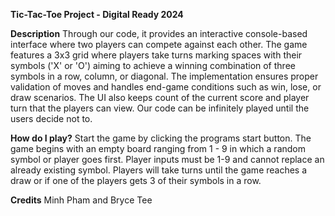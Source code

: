 **Tic-Tac-Toe Project - Digital Ready 2024**

**Description**
Through our code, it provides an interactive console-based interface where two players can compete against each other. The game features a 3x3 grid where players take turns marking spaces with their symbols ('X' or 'O') aiming to achieve a winning combination of three symbols in a row, column, or diagonal. The implementation ensures proper validation of moves and handles end-game conditions such as win, lose, or draw scenarios. The UI also keeps count of the current score and player turn that the players can view. Our code can be infinitely played until the users decide not to.

**How do I play?**
Start the game by clicking the programs start button. The game begins with an empty board ranging from 1 - 9 in which a random symbol or player goes first. Player inputs must be 1-9 and cannot replace an already existing symbol. Players will take turns until the game reaches a draw or if one of the players gets 3 of their symbols in a row. 

**Credits**
Minh Pham and Bryce Tee
